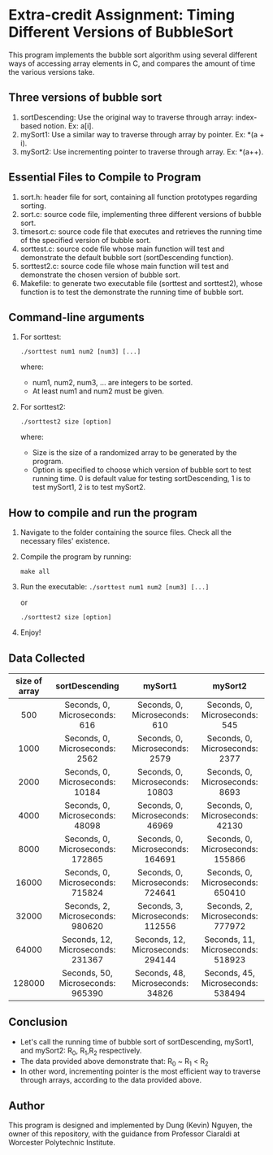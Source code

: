 # Extra-credit Assignment: Timing Different Versions of BubbleSort

This program implements the bubble sort algorithm using several different ways of accessing array elements in C, and compares the amount of time the various versions take.

## Three versions of bubble sort
1. sortDescending: Use the original way to traverse through array: index-based notion. Ex: a[i].
2. mySort1: Use a similar way to traverse through array by pointer. Ex: *(a + i).
3. mySort2: Use incrementing pointer to traverse through array. Ex: *(a++).

## Essential Files to Compile to Program
1. sort.h: header file for sort, containing all function prototypes regarding sorting.
2. sort.c: source code file, implementing three different versions of bubble sort.
3. timesort.c: source code file that executes and retrieves the running time of the specified version of bubble sort.
4. sorttest.c: source code file whose main function will test and demonstrate the default bubble sort (sortDescending function).
5. sorttest2.c: source code file whose main function will test and demonstrate the chosen version of bubble sort. 
6. Makefile: to generate two executable file (sorttest and sorttest2), whose function is to test the demonstrate the running time of bubble sort.

## Command-line arguments
1. For sorttest:

    `./sorttest num1 num2 [num3] [...]`

    where:
  
    - num1, num2, num3, ... are integers to be sorted. 
    - At least num1 and num2 must be given.
2. For sorttest2: 

    `./sorttest2 size [option]`

    where:
    - Size is the size of a randomized array to be generated by the program.
    - Option is specified to choose which version of bubble sort to test running time. 0 is default value for testing sortDescending, 1 is to test mySort1, 2 is to test mySort2.
   
## How to compile and run the program
1. Navigate to the folder containing the source files. Check all the necessary files' existence.
2. Compile the program by running: 

    `make all`
3. Run the executable:
    `./sorttest num1 num2 [num3] [...]`

    or 

    `./sorttest2 size [option]`

4. Enjoy!

## Data Collected
| size of array | sortDescending                    | mySort1                           | mySort2                           |
| :-----------: | :-------------------------------: | :-------------------------------: | :-------------------------------: |
| 500           | Seconds, 0, Microseconds: 616     | Seconds, 0, Microseconds: 610     | Seconds, 0, Microseconds: 545     |
| 1000          | Seconds, 0, Microseconds: 2562    | Seconds, 0, Microseconds: 2579    | Seconds, 0, Microseconds: 2377    |
| 2000          | Seconds, 0, Microseconds: 10184   | Seconds, 0, Microseconds: 10803   | Seconds, 0, Microseconds: 8693    |
| 4000          | Seconds, 0, Microseconds: 48098   | Seconds, 0, Microseconds: 46969   | Seconds, 0, Microseconds: 42130   |
| 8000          | Seconds, 0, Microseconds: 172865  | Seconds, 0, Microseconds: 164691  | Seconds, 0, Microseconds: 155866  |
| 16000         | Seconds, 0, Microseconds: 715824  | Seconds, 0, Microseconds: 724641  | Seconds, 0, Microseconds: 650410  |
| 32000         | Seconds, 2, Microseconds: 980620  | Seconds, 3, Microseconds: 112556  | Seconds, 2, Microseconds: 777972  |
| 64000         | Seconds, 12, Microseconds: 231367 | Seconds, 12, Microseconds: 294144 | Seconds, 11, Microseconds: 518923 |
| 128000        | Seconds, 50, Microseconds: 965390 | Seconds, 48, Microseconds: 34826  | Seconds, 45, Microseconds: 538494 | 
## Conclusion
- Let's call the running time of bubble sort of sortDescending, mySort1, and mySort2: R<sub>0</sub>, R<sub>1</sub>,R<sub>2</sub> respectively. 
- The data provided above demonstrate that: R<sub>0</sub> ~ R<sub>1</sub> < R<sub>2</sub> 
- In other word, incrementing pointer is the most efficient way to traverse through arrays, according to the data provided above.

## Author
This program is designed and implemented by Dung (Kevin) Nguyen, the owner of this repository, with the guidance from Professor Ciaraldi at Worcester Polytechnic Institute.
